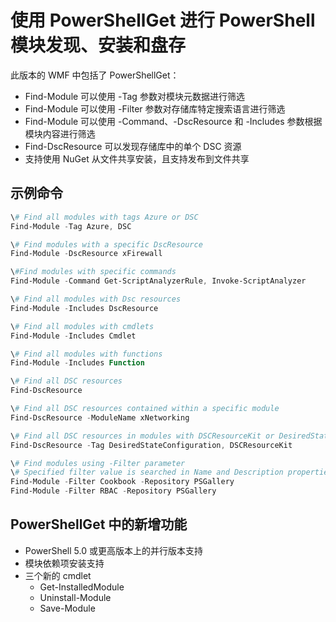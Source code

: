 # 使用 PowerShellGet 进行 PowerShell 模块发现、安装和盘存
 
此版本的 WMF 中包括了 PowerShellGet：
-   Find-Module 可以使用 -Tag 参数对模块元数据进行筛选
-   Find-Module 可以使用 -Filter 参数对存储库特定搜索语言进行筛选
-   Find-Module 可以使用 -Command、-DscResource 和 -Includes 参数根据模块内容进行筛选
-   Find-DscResource 可以发现存储库中的单个 DSC 资源
-   支持使用 NuGet 从文件共享安装，且支持发布到文件共享

## 示例命令
```powershell
\# Find all modules with tags Azure or DSC
Find-Module -Tag Azure, DSC

\# Find modules with a specific DscResource
Find-Module -DscResource xFirewall

\#Find modules with specific commands
Find-Module -Command Get-ScriptAnalyzerRule, Invoke-ScriptAnalyzer

\# Find all modules with Dsc resources
Find-Module -Includes DscResource

\# Find all modules with cmdlets
Find-Module -Includes Cmdlet

\# Find all modules with functions
Find-Module -Includes Function

\# Find all DSC resources
Find-DscResource

\# Find all DSC resources contained within a specific module
Find-DscResource -ModuleName xNetworking

\# Find all DSC resources in modules with DSCResourceKit or DesiredStateConfiguration
Find-DscResource -Tag DesiredStateConfiguration, DSCResourceKit

\# Find modules using -Filter parameter
\# Specified filter value is searched in Name and Description properties
Find-Module -Filter Cookbook -Repository PSGallery
Find-Module -Filter RBAC -Repository PSGallery
```

## PowerShellGet 中的新增功能
-   PowerShell 5.0 或更高版本上的并行版本支持
-   模块依赖项安装支持
-   三个新的 cmdlet
    -   Get-InstalledModule
    -   Uninstall-Module
    -   Save-Module
    

<!--HONumber=Jun16_HO4-->


